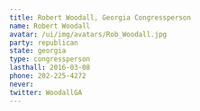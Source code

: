 ```yaml
---
title: Robert Woodall, Georgia Congressperson
name: Robert Woodall
avatar: /ui/img/avatars/Rob_Woodall.jpg
party: republican
state: georgia
type: congressperson
lasthall: 2016-03-08
phone: 202-225-4272
never:
twitter: WoodallGA
---
```


